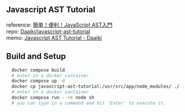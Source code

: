 ## Javascript AST Tutorial
reference: [簡単！便利！JavaScript AST入門](https://rabbit-house.tokyo/ast-book-sample-10-16-rev3.pdf)  
repo: [Daaiki/javascript-ast-tutorial](https://github.com/Daaiki/javascript-ast-tutorial)  
memo: [Javascript AST Tutorial - Daaiki](https://scrapbox.io/Daaiki/Javascript_AST_Tutorial) 

## Build and Setup
```sh
  docker compose build
  # enter in a docker container
  docker compose up -d
  docker cp javascript-ast-tutorial:/usr/src/app/node_modules/ ./
  # enter in a docker container
  docker compose run --rm node sh
  # you can type in a command and hit 'Enter' to execute it.
```
